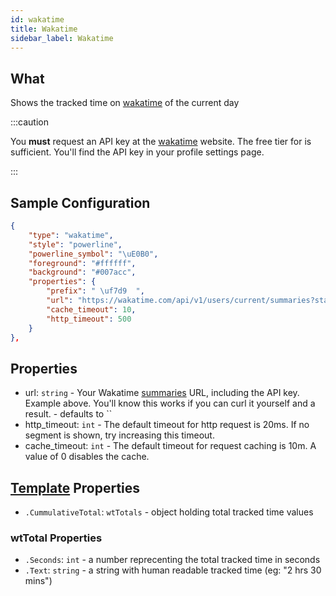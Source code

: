 ```yaml
---
id: wakatime
title: Wakatime
sidebar_label: Wakatime
---
```


## What

Shows the tracked time on [wakatime][wt] of the current day

:::caution

You **must** request an API key at the [wakatime][wt] website.
The free tier for is sufficient. You'll find the API key in your profile settings page.

:::

## Sample Configuration

```json
{
    "type": "wakatime",
    "style": "powerline",
    "powerline_symbol": "\uE0B0",
    "foreground": "#ffffff",
    "background": "#007acc",
    "properties": {
        "prefix": " \uf7d9  ",
        "url": "https://wakatime.com/api/v1/users/current/summaries?start=today&end=today&api_key=API_KEY",
        "cache_timeout": 10,
        "http_timeout": 500
    }
},
```

## Properties

- url: `string` - Your Wakatime [summaries][wk-summaries] URL, including the API key. Example above. You'll know this
works if you can curl it yourself and a result. - defaults to ``
- http_timeout: `int` - The default timeout for http request is 20ms. If no segment is shown, try increasing this timeout.
- cache_timeout: `int` - The default timeout for request caching is 10m. A value of 0 disables the cache.

## [Template][templates] Properties

- `.CummulativeTotal`: `wtTotals` - object holding total tracked time values

### wtTotal Properties

- `.Seconds`: `int` - a number reprecenting the total tracked time in seconds
- `.Text`: `string` - a string with human readable tracked time (eg: "2 hrs 30 mins")

[wt]: https://wakatime.com
[wk-summaries]: https://wakatime.com/developers#summaries
[templates]: /docs/config-templates
